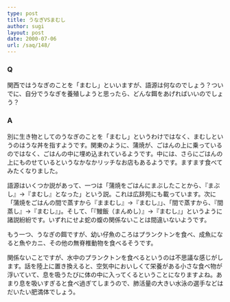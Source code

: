```yaml
---
type: post
title: うなぎVSまむし
author: sugi
layout: post
date: 2000-07-06
url: /saq/148/
---
```

### Q 

関西ではうなぎのことを「まむし」といいますが、語源は何なのでしょう？ついでに、自分でうなぎを養殖しようと思ったら、どんな餌をあげればいいのでしょう？

### A 

別に生き物としてのうなぎのことを「まむし」というわけではなく、まむしというのはうな丼を指すようです。関東のように、蒲焼が、ごはんの上に乗っているのではなく、ごはんの中に埋め込まれているようです。中には、さらにごはんの上にものせているというなかなかリッチなお店もあるようです。ますます食べてみたくなりました。

語源はいくつか説があって、一つは「蒲焼をごはんにまぶしたことから、『まぶし』&rarr;『まむし』となった」という説。これは広辞苑にも載っています。次に「蒲焼をごはんの間で蒸すから『ままむし』&rarr;『まむし』」、「間で蒸すから、『間蒸し』&rarr;『まむし』」。そして、「『鰻飯（まんめし）』&rarr;『まむし』」というように諸説紛紛です。いずれにせよ蛇の蝮の関係ないことは間違いないようです。

もう一つ、うなぎの餌ですが、幼い仔魚のころはプランクトンを食べ、成魚になると魚やカニ、その他の無脊椎動物を食べるそうです。

関係ないことですが、水中のプランクトンを食べるというのは不思議な感じがします。話を陸上に置き換えると、空気中においしくて栄養がある小さな食べ物が浮いていて、息を吸うたびに体の中に入ってくるということになりますよね。あまり息を吸いすぎると食べ過ぎてしまうので、肺活量の大きい水泳の選手などはだいたい肥満体でしょう。